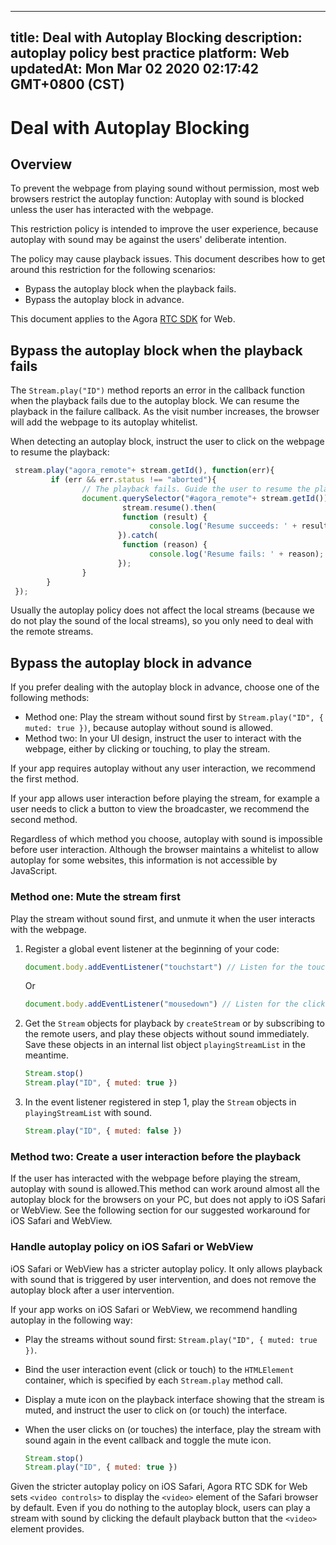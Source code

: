 
---
title: Deal with Autoplay Blocking
description: autoplay policy best practice 
platform: Web
updatedAt: Mon Mar 02 2020 02:17:42 GMT+0800 (CST)
---
# Deal with Autoplay Blocking
## Overview

To prevent the webpage from playing sound without permission, most web browsers restrict the autoplay function: Autoplay with sound is blocked unless the user has interacted with the webpage.

This restriction policy is intended to improve the user experience, because autoplay with sound may be against the users' deliberate intention.

The policy may cause playback issues. This document describes how to get around this restriction for the following scenarios:

- Bypass the autoplay block when the playback fails.
- Bypass the autoplay block in advance.

<div class="alert note">This document applies to the Agora <a href="https://docs.agora.io/en/Agora%20Platform/terms?platform=All%20Platforms#rtc-sdk">RTC SDK</a> for Web.</div>

## Bypass the autoplay block when the playback fails

The `Stream.play("ID")` method reports an error in the callback function when the playback fails due to the autoplay block. We can resume the playback in the failure callback. As the visit number increases, the browser will add the webpage to its autoplay whitelist.

When detecting an autoplay block, instruct the user to click on the webpage to resume the playback:

```javascript
 stream.play("agora_remote"+ stream.getId(), function(err){
         if (err && err.status !== "aborted"){
                // The playback fails. Guide the user to resume the playback by clicking.            
                document.querySelector("#agora_remote"+ stream.getId()).onclick=function(){
                         stream.resume().then(
                         function (result) {
                               console.log('Resume succeeds: ' + result);
                        }).catch(
                         function (reason) {
                               console.log('Resume fails: ' + reason);
                        });
                }      
        }
 });
```

Usually the autoplay policy does not affect the local streams (because we do not play the sound of the local streams), so you only need to deal with the remote streams.

## Bypass the autoplay block in advance

If you prefer dealing with the autoplay block in advance, choose one of the following methods:

- Method one: Play the stream without sound first by `Stream.play("ID", { muted: true })`, because autoplay without sound is allowed.
- Method two: In your UI design, instruct the user to interact with the webpage, either by clicking or touching, to play the stream.

If your app requires autoplay without any user interaction, we recommend the first method.

If your app allows user interaction before playing the stream, for example a user needs to click a button to view the broadcaster, we recommend the second method.

<div class="alert note">Regardless of which method you choose, autoplay with sound is impossible before user interaction. Although the browser maintains a whitelist to allow autoplay for some websites, this information is not accessible by JavaScript.</div>

### Method one: Mute the stream first

Play the stream without sound first, and unmute it when the user interacts with the webpage.

1. Register a global event listener at the beginning of your code:

   ```javascript
   document.body.addEventListener("touchstart") // Listen for the touch action
   ```

   Or

   ```javascript
   document.body.addEventListener("mousedown") // Listen for the click action.
   ```

2. Get the `Stream` objects for playback by `createStream` or by subscribing to the remote users, and play these objects without sound immediately. Save these objects in an internal list object `playingStreamList` in the meantime.

   ```javascript
   Stream.stop()
   Stream.play("ID", { muted: true })
   ```

3. In the event listener registered in step 1, play the `Stream` objects in `playingStreamList` with sound. 

   ```javascript
   Stream.play("ID", { muted: false })
   ```

### Method two: Create a user interaction before the playback

If the user has interacted with the webpage before playing the stream, autoplay with sound is allowed.This method can work around almost all the autoplay block for the browsers on your PC, but does not apply to iOS Safari or WebView. See the following section for our suggested workaround for iOS Safari and WebView.

### Handle autoplay policy on iOS Safari or WebView

iOS Safari or WebView has a stricter autoplay policy. It only allows playback with sound that is triggered by user intervention, and does not remove the autoplay block after a user intervention.

If your app works on iOS Safari or WebView, we recommend handling autoplay in the following way:

- Play the streams without sound first: `Stream.play("ID", { muted: true })`.
- Bind the user interaction event (click or touch) to the `HTMLElement` container, which is specified by each `Stream.play` method call.
- Display a mute icon on the playback interface showing that the stream is muted, and instruct the user to click on (or touch) the interface.
- When the user clicks on (or touches) the interface, play the stream with sound again in the event callback and toggle the mute icon.

  ```javascript
  Stream.stop()
  Stream.play("ID", { muted: true })
  ```

Given the stricter autoplay policy on iOS Safari, Agora RTC SDK for Web sets `<video controls>` to display the `<video>` element of the Safari browser by default. Even if you do nothing to the autoplay block, users can play a stream with sound by clicking the default playback button that the `<video>` element provides.
